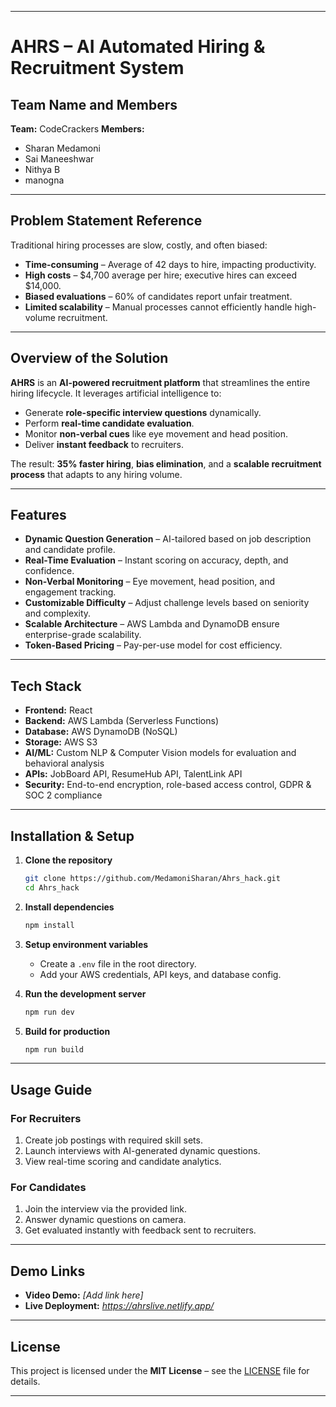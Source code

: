 
---

# AHRS – AI Automated Hiring & Recruitment System

## Team Name and Members

**Team:** CodeCrackers
**Members:**

* Sharan Medamoni
* Sai Maneeshwar 
* Nithya B
* manogna 

---

## Problem Statement Reference

Traditional hiring processes are slow, costly, and often biased:

* **Time-consuming** – Average of 42 days to hire, impacting productivity.
* **High costs** – \$4,700 average per hire; executive hires can exceed \$14,000.
* **Biased evaluations** – 60% of candidates report unfair treatment.
* **Limited scalability** – Manual processes cannot efficiently handle high-volume recruitment.

---

## Overview of the Solution

**AHRS** is an **AI-powered recruitment platform** that streamlines the entire hiring lifecycle.
It leverages artificial intelligence to:

* Generate **role-specific interview questions** dynamically.
* Perform **real-time candidate evaluation**.
* Monitor **non-verbal cues** like eye movement and head position.
* Deliver **instant feedback** to recruiters.

The result: **35% faster hiring**, **bias elimination**, and a **scalable recruitment process** that adapts to any hiring volume.

---

## Features

* **Dynamic Question Generation** – AI-tailored based on job description and candidate profile.
* **Real-Time Evaluation** – Instant scoring on accuracy, depth, and confidence.
* **Non-Verbal Monitoring** – Eye movement, head position, and engagement tracking.
* **Customizable Difficulty** – Adjust challenge levels based on seniority and complexity.
* **Scalable Architecture** – AWS Lambda and DynamoDB ensure enterprise-grade scalability.
* **Token-Based Pricing** – Pay-per-use model for cost efficiency.

---

## Tech Stack

* **Frontend:** React
* **Backend:** AWS Lambda (Serverless Functions)
* **Database:** AWS DynamoDB (NoSQL)
* **Storage:** AWS S3
* **AI/ML:** Custom NLP & Computer Vision models for evaluation and behavioral analysis
* **APIs:** JobBoard API, ResumeHub API, TalentLink API
* **Security:** End-to-end encryption, role-based access control, GDPR & SOC 2 compliance

---

## Installation & Setup

1. **Clone the repository**

   ```bash
   git clone https://github.com/MedamoniSharan/Ahrs_hack.git
   cd Ahrs_hack
   ```

2. **Install dependencies**

   ```bash
   npm install
   ```

3. **Setup environment variables**

   * Create a `.env` file in the root directory.
   * Add your AWS credentials, API keys, and database config.

4. **Run the development server**

   ```bash
   npm run dev
   ```

5. **Build for production**

   ```bash
   npm run build
   ```

---

## Usage Guide

### For Recruiters

1. Create job postings with required skill sets.
2. Launch interviews with AI-generated dynamic questions.
3. View real-time scoring and candidate analytics.

### For Candidates

1. Join the interview via the provided link.
2. Answer dynamic questions on camera.
3. Get evaluated instantly with feedback sent to recruiters.

---

## Demo Links

* **Video Demo:** *\[Add link here]*
* **Live Deployment:** *https://ahrslive.netlify.app/*

---

## License

This project is licensed under the **MIT License** – see the [LICENSE](LICENSE) file for details.

---
